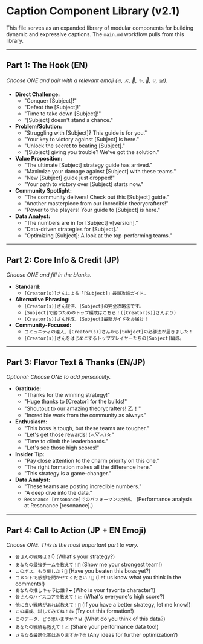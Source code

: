 # Caption Component Library (v2.1)

This file serves as an expanded library of modular components for building dynamic and expressive captions. The `main.md` workflow pulls from this library.

---

## Part 1: The Hook (EN)

*Choose ONE and pair with a relevant emoji (🔥, ⚔️, 🤯, ✨, 🚀, 💡, 📊).*

* **Direct Challenge:**
  * "Conquer [Subject]!"
  * "Defeat the [Subject]!"
  * "Time to take down [Subject]!"
  * "[Subject] doesn't stand a chance."
* **Problem/Solution:**
  * "Struggling with [Subject]? This guide is for you."
  * "Your key to victory against [Subject] is here."
  * "Unlock the secret to beating [Subject]."
  * "[Subject] giving you trouble? We've got the solution."
* **Value Proposition:**
  * "The ultimate [Subject] strategy guide has arrived."
  * "Maximize your damage against [Subject] with these teams."
  * "New [Subject] guide just dropped!"
  * "Your path to victory over [Subject] starts now."
* **Community Spotlight:**
  * "The community delivers! Check out this [Subject] guide."
  * "Another masterpiece from our incredible theorycrafters!"
  * "Power to the players! Your guide to [Subject] is here."
* **Data Analyst:**
  * "The numbers are in for [Subject] v[version]."
  * "Data-driven strategies for [Subject]."
  * "Optimizing [Subject]: A look at the top-performing teams."

---

## Part 2: Core Info & Credit (JP)

*Choose ONE and fill in the blanks.*

* **Standard:**
  * `[Creator(s)]さんによる「[Subject]」最新攻略ガイド。`
* **Alternative Phrasing:**
  * `[Creator(s)]さん提供、[Subject]の完全攻略法です。`
  * `[Subject]で勝つためのトップ編成はこちら！([Creator(s)]さんより)`
  * `[Creator(s)]さん作成、[Subject]最新ガイドをお届け！`
* **Community-Focused:**
  * `コミュニティの達人、[Creator(s)]さんから[Subject]の必勝法が届きました！`
  * `[Creator(s)]さんをはじめとするトッププレイヤーたちの[Subject]編成。`

---

## Part 3: Flavor Text & Thanks (EN/JP)

*Optional: Choose ONE to add personality.*

* **Gratitude:**
  * "Thanks for the winning strategy!"
  * "Huge thanks to [Creator] for the builds!"
  * "Shoutout to our amazing theorycrafters! 乙！"
  * "Incredible work from the community as always."
* **Enthusiasm:**
  * "This boss is tough, but these teams are tougher."
  * "Let's get those rewards! (⌒▽⌒)☆"
  * "Time to climb the leaderboards."
  * "Let's see those high scores!"
* **Insider Tip:**
  * "Pay close attention to the charm priority on this one."
  * "The right formation makes all the difference here."
  * "This strategy is a game-changer."
* **Data Analyst:**
  * "These teams are posting incredible numbers."
  * "A deep dive into the data."
  * `Resonance [resonance]でのパフォーマンス分析。` (Performance analysis at Resonance [resonance].)

---

## Part 4: Call to Action (JP + EN Emoji)

*Choose ONE. This is the most important part to vary.*

* `皆さんの戦略は？👇` (What's your strategy?)
* `あなたの最強チームを教えて！💪` (Show me your strongest team!)
* `このボス、もう倒した？👀` (Have you beaten this boss yet?)
* `コメントで感想を聞かせてください！💬` (Let us know what you think in the comments!)
* `あなたの推しキャラは誰？❤️` (Who is your favorite character?)
* `皆さんのハイスコアを教えて！📈` (What's everyone's high score?)
* `他に良い戦略があれば教えて！🤔` (If you have a better strategy, let me know!)
* `この編成、試してみてね！👍` (Try out this formation!)
* `このデータ、どう思いますか？📊` (What do you think of this data?)
* `あなたの戦績も教えて！📈` (Share your performance data too!)
* `さらなる最適化案はありますか？🤓` (Any ideas for further optimization?)
